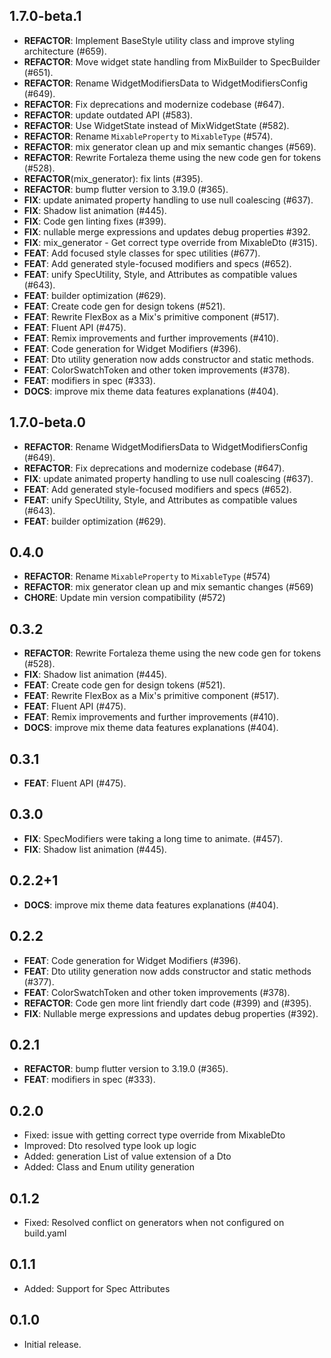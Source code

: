 ## 1.7.0-beta.1

 - **REFACTOR**: Implement BaseStyle utility class and improve styling architecture (#659).
 - **REFACTOR**: Move widget state handling from MixBuilder to SpecBuilder (#651).
 - **REFACTOR**: Rename WidgetModifiersData to WidgetModifiersConfig (#649).
 - **REFACTOR**: Fix deprecations and modernize codebase (#647).
 - **REFACTOR**: update outdated API (#583).
 - **REFACTOR**: Use WidgetState instead of MixWidgetState (#582).
 - **REFACTOR**: Rename `MixableProperty` to `MixableType` (#574).
 - **REFACTOR**: mix generator clean up and mix semantic changes (#569).
 - **REFACTOR**: Rewrite Fortaleza theme using the new code gen for tokens (#528).
 - **REFACTOR**(mix_generator): fix lints (#395).
 - **REFACTOR**: bump flutter version to 3.19.0 (#365).
 - **FIX**: update animated property handling to use null coalescing (#637).
 - **FIX**: Shadow list animation (#445).
 - **FIX**: Code gen linting fixes (#399).
 - **FIX**: nullable merge expressions and updates debug properties #392.
 - **FIX**: mix_generator - Get correct type override from MixableDto (#315).
 - **FEAT**: Add focused style classes for spec utilities (#677).
 - **FEAT**: Add generated style-focused modifiers and specs (#652).
 - **FEAT**: unify SpecUtility, Style, and Attributes as compatible values (#643).
 - **FEAT**: builder optimization (#629).
 - **FEAT**: Create code gen for design tokens (#521).
 - **FEAT**: Rewrite FlexBox as a Mix's primitive component (#517).
 - **FEAT**: Fluent API (#475).
 - **FEAT**: Remix improvements and further improvements (#410).
 - **FEAT**: Code generation for Widget Modifiers (#396).
 - **FEAT**: Dto utility generation now adds constructor and static methods.
 - **FEAT**: ColorSwatchToken and other token improvements (#378).
 - **FEAT**: modifiers in spec (#333).
 - **DOCS**: improve mix theme data features explanations (#404).

## 1.7.0-beta.0

 - **REFACTOR**: Rename WidgetModifiersData to WidgetModifiersConfig (#649).
 - **REFACTOR**: Fix deprecations and modernize codebase (#647).
 - **FIX**: update animated property handling to use null coalescing (#637).
 - **FEAT**: Add generated style-focused modifiers and specs (#652).
 - **FEAT**: unify SpecUtility, Style, and Attributes as compatible values (#643).
 - **FEAT**: builder optimization (#629).

## 0.4.0

 - **REFACTOR**: Rename `MixableProperty` to `MixableType` (#574)
 - **REFACTOR**: mix generator clean up and mix semantic changes (#569)
 - **CHORE**: Update min version compatibility (#572)

## 0.3.2

 - **REFACTOR**: Rewrite Fortaleza theme using the new code gen for tokens (#528).
 - **FIX**: Shadow list animation (#445).
 - **FEAT**: Create code gen for design tokens (#521).
 - **FEAT**: Rewrite FlexBox as a Mix's primitive component (#517).
 - **FEAT**: Fluent API (#475).
 - **FEAT**: Remix improvements and further improvements (#410).
 - **DOCS**: improve mix theme data features explanations (#404).

## 0.3.1

 - **FEAT**: Fluent API (#475).

## 0.3.0

 - **FIX**: SpecModifiers were taking a long time to animate. (#457).
 - **FIX**: Shadow list animation (#445).

## 0.2.2+1

 - **DOCS**: improve mix theme data features explanations (#404).

## 0.2.2

 - **FEAT**: Code generation for Widget Modifiers (#396).
 - **FEAT**: Dto utility generation now adds constructor and static methods (#377).
 - **FEAT**: ColorSwatchToken and other token improvements (#378).
 - **REFACTOR**: Code gen more lint friendly dart code (#399) and (#395).
 - **FIX**: Nullable merge expressions and updates debug properties (#392).

## 0.2.1

 - **REFACTOR**: bump flutter version to 3.19.0 (#365).
 - **FEAT**: modifiers in spec (#333).


## 0.2.0

- Fixed: issue with getting correct type override from MixableDto
- Improved: Dto resolved type look up logic
- Added: generation List of value extension of a Dto
- Added: Class and Enum utility generation

## 0.1.2

- Fixed: Resolved conflict on generators when not configured on build.yaml

## 0.1.1

- Added: Support for Spec Attributes

## 0.1.0

- Initial release.
